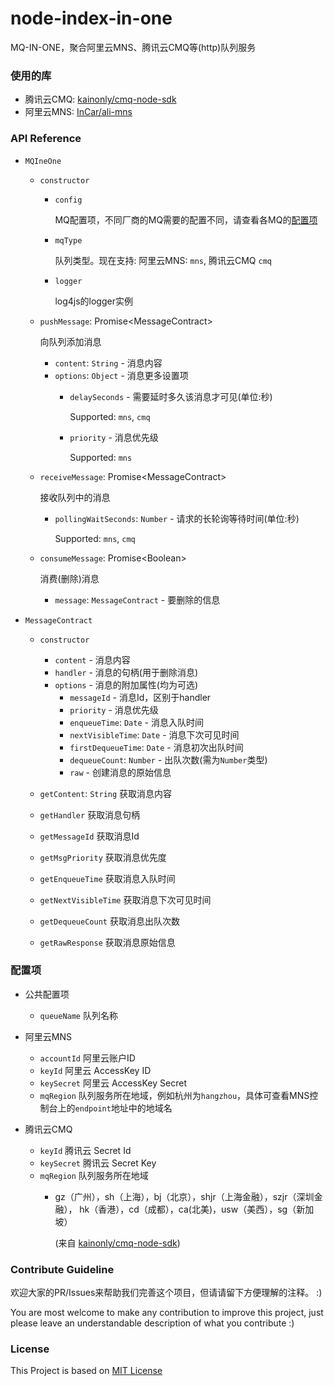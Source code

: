 # node-index-in-one
MQ-IN-ONE，聚合阿里云MNS、腾讯云CMQ等(http)队列服务

### 使用的库
- 腾讯云CMQ: [kainonly/cmq-node-sdk](https://github.com/kainonly/cmq-node-sdk)
- 阿里云MNS: [InCar/ali-mns](https://github.com/InCar/ali-mns)

### API Reference
- `MQIneOne`
    - `constructor`
        * `config`
            
            MQ配置项，不同厂商的MQ需要的配置不同，请查看各MQ的[配置项](#配置项)
    
        * `mqType`

            队列类型。现在支持: 阿里云MNS: `mns`, 腾讯云CMQ `cmq`
    
        * `logger`
    
            log4js的logger实例
    
    - `pushMessage`: Promise\<MessageContract\>
                
        向队列添加消息
      
        * `content`: `String` - 消息内容
        * `options`: `Object` - 消息更多设置项
            * `delaySeconds` - 需要延时多久该消息才可见(单位:秒)
              
                Supported: `mns`, `cmq`
                
            * `priority` - 消息优先级

                Supported: `mns`

    - `receiveMessage`: Promise\<MessageContract\>
      
        接收队列中的消息

        * `pollingWaitSeconds`: `Number` - 请求的长轮询等待时间(单位:秒)
            
            Supported: `mns`, `cmq`
    
    - `consumeMessage`: Promise\<Boolean\>
    
        消费(删除)消息
    
        * `message`: `MessageContract` - 要删除的信息
    
- `MessageContract` 
    - `constructor`
        * `content` - 消息内容
        * `handler` - 消息的句柄(用于删除消息)
        * `options` - 消息的附加属性(均为可选)
            * `messageId` - 消息Id，区别于handler
            * `priority` - 消息优先级
            * `enqueueTime`: `Date` - 消息入队时间
            * `nextVisibleTime`: `Date` - 消息下次可见时间
            * `firstDequeueTime`: `Date` - 消息初次出队时间
            * `dequeueCount`: `Number` - 出队次数(需为`Number`类型)
            * `raw` - 创建消息的原始信息
    
    - `getContent`: `String`
        获取消息内容
    - `getHandler`
        获取消息句柄
    - `getMessageId`
        获取消息Id
    - `getMsgPriority`
        获取消息优先度
    - `getEnqueueTime`
        获取消息入队时间
    - `getNextVisibleTime`
        获取消息下次可见时间
    - `getDequeueCount`
        获取消息出队次数
    - `getRawResponse`
        获取消息原始信息
    
### 配置项
- 公共配置项
    - `queueName` 队列名称

- 阿里云MNS
    - `accountId` 阿里云账户ID
    - `keyId` 阿里云 AccessKey ID
    - `keySecret` 阿里云 AccessKey Secret
    - `mqRegion` 队列服务所在地域，例如杭州为`hangzhou`，具体可查看MNS控制台上的`endpoint`地址中的地域名

- 腾讯云CMQ
    - `keyId` 腾讯云 Secret Id
    - `keySecret` 腾讯云 Secret Key
    - `mqRegion` 队列服务所在地域
        - gz（广州），sh（上海），bj（北京），shjr（上海金融），szjr（深圳金融），
          hk（香港），cd（成都），ca(北美)，usw（美西），sg（新加坡）
          
          (来自 [kainonly/cmq-node-sdk](https://github.com/kainonly/cmq-node-sdk#%E5%BF%AB%E9%80%9F%E5%BC%80%E5%A7%8B))

### Contribute Guideline

欢迎大家的PR/Issues来帮助我们完善这个项目，但请请留下方便理解的注释。 :)

You are most welcome to make any contribution to improve this project,
just please leave an understandable description of what you contribute
:)

### License
This Project is based on [MIT License](LICENSE)
